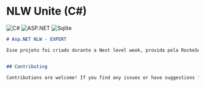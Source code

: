 # NLW Unite (C#)

![C#](https://img.shields.io/badge/C%23-%23239120.svg?style=for-the-badge&logo=c-sharp&logoColor=white)
![ASP.NET](https://img.shields.io/badge/ASP.NET-%235C2D91.svg?style=for-the-badge&logo=.net&logoColor=white)
![Sqlite](https://img.shields.io/badge/postgres-%23316192.svg?style=for-the-badge&logo=sqlite&logoColor=white)

```markdown
# Asp.NET NLW - EXPERT

Esse projeto foi criado durante a Next level week, provida pela RockeSeat.


## Contributing

Contributions are welcome! If you find any issues or have suggestions for improvements, please open an issue or submit a pull request to the repository.